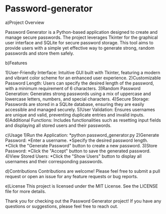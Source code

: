 # Password-generator

a)Project Overview

Password Generator is a Python-based application designed to create and manage secure passwords. The project leverages Tkinter for the graphical user interface and SQLite for secure password storage. This tool aims to provide users with a simple yet effective way to generate strong, random passwords and store them safely.

b)Features

1)User-Friendly Interface: Intuitive GUI built with Tkinter, featuring a modern and vibrant color scheme for an enhanced user experience.
2)Customizable Password Length: Users can specify the desired length of the password, with a minimum requirement of 6 characters.
3)Random Password Generation: Generates strong passwords using a mix of uppercase and lowercase letters, numbers, and special characters.
4)Secure Storage: Passwords are stored in a SQLite database, ensuring they are easily accessible and managed securely.
5)User Validation: Ensures usernames are unique and valid, preventing duplicate entries and invalid inputs.
6)Additional Functions: Includes functionalities such as resetting input fields and displaying all stored users and their passwords.

c)Usage
1)Run the Application:
*python password_generator.py
2)Generate Password:
*Enter a username.
*Specify the desired password length.
*Click the "Generate Password" button to create a new password.
3)Store Password:
*Click the "Accept" button to save the generated password.
4)View Stored Users:
*Click the "Show Users" button to display all usernames and their corresponding passwords.

d)Contributions
Contributions are welcome! Please feel free to submit a pull request or open an issue for any feature requests or bug reports.

e)License
This project is licensed under the MIT License. See the LICENSE file for more details.

Thank you for checking out the Password Generator project! If you have any questions or suggestions, please feel free to reach out.








